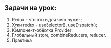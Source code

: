 ## Задачи на урок:

1. Redux - что это и для чего нужен;
2. Хуки redux - useSelector(), useDispatch();
3. Компонент-обёртка Provider;
4. Глобальный store, combineReducers, reducer.
5. Практика.